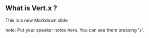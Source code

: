 ##  What is Vert.x ?

This is a new Markdown slide

note:
    Put your speaker notes here.
    You can see them pressing 's'.
